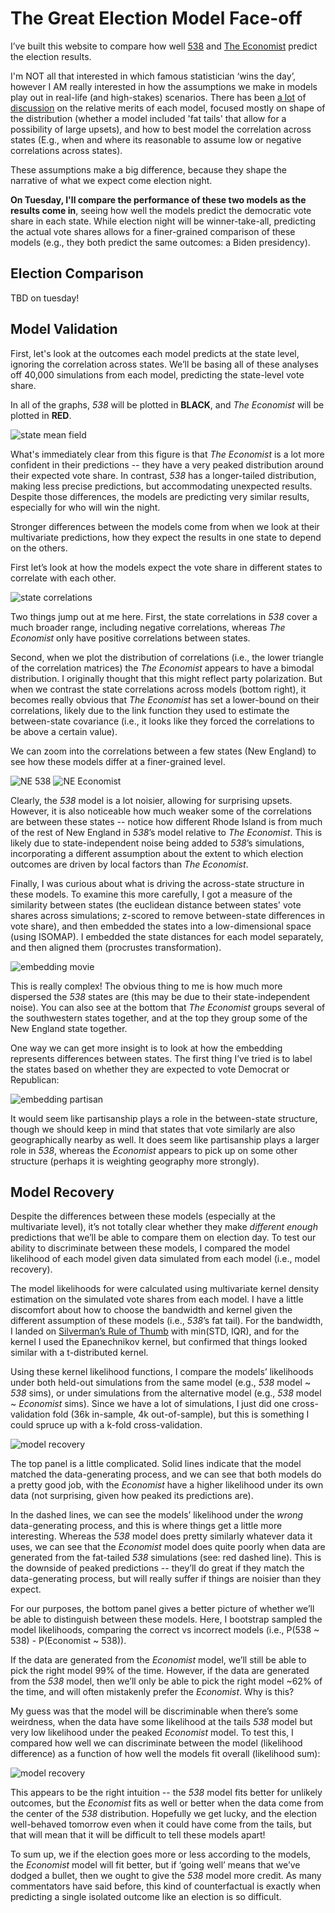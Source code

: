 # The Great Election Model Face-off

I’ve built this website to compare how well [538](https://projects.fivethirtyeight.com/2020-election-forecast) and [The Economist](https://projects.economist.com/us-2020-forecast/president) predict the election results. 

I'm NOT all that interested in which famous statistician ‘wins the day’, however I AM really interested in how the assumptions we make in models play out in real-life (and high-stakes) scenarios. There has been [a lot](https://statmodeling.stat.columbia.edu/2020/11/02/so-whats-with-that-claim-that-biden-has-a-96-chance-of-winning-some-thoughts-with-josh-miller/) of [discussion](https://statmodeling.stat.columbia.edu/2020/10/24/reverse-engineering-the-problematic-tail-behavior-of-the-fivethirtyeight-presidential-election-forecast/) on the relative merits of each model, focused mostly on shape of the distribution (whether a model included 'fat tails' that allow for a possibility of large upsets), and how to best model the correlation across states (E.g., when and where its reasonable to assume low or negative correlations across states). 

These assumptions make a big difference, because they shape the narrative of what we expect come election night.

**On Tuesday, I'll compare the performance of these two models as the results come in**, seeing how well the models predict the democratic vote share in each state. While election night will be winner-take-all, predicting the actual vote shares allows for a finer-grained comparison of these models (e.g., they both predict the same outcomes: a Biden presidency).


Election Comparison
------------

TBD on tuesday!



Model Validation
------------

First, let's look at the outcomes each model predicts at the state level, ignoring the correlation across states. We’ll be basing all of these analyses off 40,000 simulations from each model, predicting the state-level vote share. 

In all of the graphs, *538* will be plotted in **BLACK**, and *The Economist* will be plotted in **RED**.

![state mean field](/figures/meanfield.png)

What's immediately clear from this figure is that *The Economist* is a lot more confident in their predictions -- they have a very peaked distribution around their expected vote share. In contrast, *538* has a longer-tailed distribution, making less precise predictions, but accommodating unexpected results. Despite those differences, the models are predicting very similar results, especially for who will win the night.

Stronger differences between the models come from when we look at their multivariate predictions, how they expect the results in one state to depend on the others.

First let’s look at how the models expect the vote share in different states to correlate with each other.

![state correlations](/figures/corrplots.png)

Two things jump out at me here. First, the state correlations in *538* cover a much broader range, including negative correlations, whereas *The Economist* only have positive correlations between states. 

Second, when we plot the distribution of correlations (i.e., the lower triangle of the correlation matrices) the *The Economist* appears to have a bimodal distribution. I originally thought that this might reflect party polarization. But when we contrast the state correlations across models (bottom right), it becomes really obvious that *The Economist* has set a lower-bound on their correlations, likely due to the link function they used to estimate the between-state covariance (i.e., it looks like they forced the correlations to be above a certain value).


We can zoom into the correlations between a few states (New England) to see how these models differ at a finer-grained level.

![NE 538](/figures/compareMulti_538.png) 
![NE Economist](/figures/compareMulti_Econ.png)

Clearly, the *538* model is a lot noisier, allowing for surprising upsets. However, it is also noticeable how much weaker some of the correlations are between these states -- notice how different Rhode Island is from much of the rest of New England in *538*’s model relative to *The Economist*. This is likely due to state-independent noise being added to *538*’s simulations, incorporating a different assumption about the extent to which election outcomes are driven by local factors than *The Economist*.

Finally, I was curious about what is driving the across-state structure in these models. To examine this more carefully, I got a measure of the similarity between states (the euclidean distance between states' vote shares across simulations; z-scored to remove between-state differences in vote share), and then embedded the states into a low-dimensional space (using ISOMAP). I embedded the state distances for each model separately, and then aligned them (procrustes transformation).

![embedding movie](/figures/embedVid.gif) 

This is really complex! The obvious thing to me is how much more dispersed the *538* states are (this may be due to their state-independent noise). You can also see at the bottom that *The Economist* groups several of the southwestern states together, and at the top they group some of the New England state together. 

One way we can get more insight is to look at how the embedding represents differences between states. The first thing I’ve tried is to label the states based on whether they are expected to vote Democrat or Republican:

![embedding partisan](/figures/embed.png) 

It would seem like partisanship plays a role in the between-state structure, though we should keep in mind that states that vote similarly are also geographically nearby as well. It does seem like partisanship plays a larger role in *538*, whereas the *Economist* appears to pick up on some other structure (perhaps it is weighting geography more strongly). 



Model Recovery
--------------

Despite the differences between these models (especially at the multivariate level), it’s not totally clear whether they make *different enough* predictions that we’ll be able to compare them on election day. To test our ability to discriminate between these models, I compared the model likelihood of each model given data simulated from each model (i.e., model recovery). 

The model likelihoods for were calculated using multivariate kernel density estimation on the simulated vote shares from each model. I have a little discomfort about how to choose the bandwidth and kernel given the different assumption of these models (i.e., *538*’s fat tail). For the bandwidth, I landed on [Silverman’s Rule of Thumb](https://en.wikipedia.org/wiki/Kernel_density_estimation#A_rule-of-thumb_bandwidth_estimator) with min(STD, IQR), and for the kernel I used the Epanechnikov kernel, but confirmed that things looked similar with a t-distributed kernel.

Using these kernel likelihood functions, I compare the models’ likelihoods under both held-out simulations from the same model (e.g., *538* model ~ *538* sims), or under simulations from the alternative model (e.g., *538* model ~ *Economist* sims). Since we have a lot of simulations, I just did one cross-validation fold (36k in-sample, 4k out-of-sample), but this is something I could spruce up with a k-fold cross-validation.


 ![model recovery](/figures/modelRecovery.png)

The top panel is a little complicated. Solid lines indicate that the model matched the data-generating process, and we can see that both models do a pretty good job, with the *Economist* have a higher likelihood under its own data (not surprising, given how peaked its predictions are). 

In the dashed lines, we can see the models’ likelihood under the *wrong* data-generating process, and this is where things get a little more interesting. Whereas the *538* model does pretty similarly whatever data it uses, we can see that the *Economist* model does quite poorly when data are generated from the fat-tailed *538* simulations (see: red dashed line). This is the downside of peaked predictions -- they’ll do great if they match the data-generating process, but will really suffer if things are noisier than they expect.

For our purposes, the bottom panel gives a better picture of whether we’ll be able to distinguish between these models. Here, I bootstrap sampled the model likelihoods, comparing the correct vs incorrect models (i.e., P(538 ~ 538) - P(Economist ~ 538)). 

If the data are generated from the *Economist* model, we’ll still be able to pick the right model 99% of the time. However, if the data are generated from the *538* model, then we’ll only be able to pick the right model ~62% of the time, and will often mistakenly prefer the *Economist*. Why is this?

My guess was that the model will be discriminable when there’s some weirdness, when the data have some likelihood at the tails *538* model but very low likelihood under the peaked *Economist* model. To test this, I compared how well we can discriminate between the model (likelihood difference) as a function of how well the models fit overall (likelihood sum):


 ![model recovery](/figures/modelLikSum.png)

This appears to be the right intuition -- the *538* model fits better for unlikely outcomes, but the *Economist* fits as well or better when the data come from the center of the *538* distribution. Hopefully we get lucky, and the election well-behaved tomorrow even when it could have come from the tails, but that will mean that it will be difficult to tell these models apart!

To sum up, we if the election goes more or less according to the models, the *Economist* model will fit better, but if ‘going well’ means that we’ve dodged a bullet, then we ought to give the *538* model more credit. As many commentators have said before, this kind of counterfactual is exactly when predicting a single isolated outcome like an election is so difficult. 






